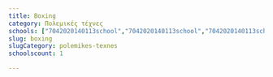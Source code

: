 ```yaml
---
title: Boxing
category: Πολεμικές τέχνες
schools: ["7042020140113school","7042020140113school","7042020140113school","7042020140113school","7042020140113school","7042020140113school","7042020140113school","7042020140113school","7042020140113school","7042020140113school","7042020140113school","7042020140113school","7042020140113school","7042020140113school","7042020140113school","7042020140113school","7042020140113school","7042020140113school","7042020140113school","7042020140113school","7042020140113school","7042020140113school","7042020140113school","7042020140113school","7042020140113school","7042020140113school","7042020140113school","7042020140113school","7042020140113school","7042020140113school","7042020140113school","7042020140113school","7042020140113school","7042020140113school","7042020140113school","7042020140113school","7042020140113school","7042020140113school","7042020140113school","7042020140113school","7042020140113school","7042020140113school","7042020140113school","7042020140113school","7042020140113school","7042020140113school","7042020140113school","7042020140113school","7042020140113school","7042020140113school"]
slug: boxing
slugCategory: polemikes-texnes
schoolscount: 1

---
```




